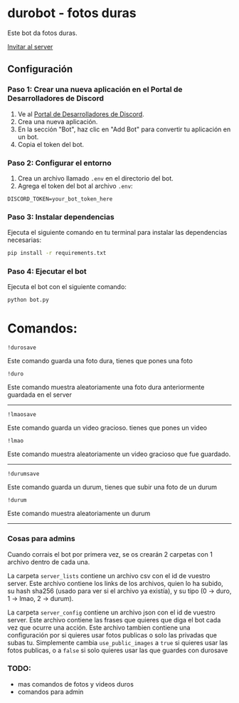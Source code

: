 # durobot - fotos duras

Este bot da fotos duras.

[Invitar al server](https://discord.com/oauth2/authorize?client_id=1177340107649466468&scope=bot&permissions=83968)

## Configuración

### Paso 1: Crear una nueva aplicación en el Portal de Desarrolladores de Discord

1. Ve al [Portal de Desarrolladores de Discord](https://discord.com/developers/applications).
2. Crea una nueva aplicación.
3. En la sección "Bot", haz clic en "Add Bot" para convertir tu aplicación en un bot.
4. Copia el token del bot.

### Paso 2: Configurar el entorno

1. Crea un archivo llamado `.env` en el directorio del bot.
2. Agrega el token del bot al archivo `.env`:

  ```env
  DISCORD_TOKEN=your_bot_token_here
  ```

### Paso 3: Instalar dependencias

Ejecuta el siguiente comando en tu terminal para instalar las dependencias necesarias:

  ```bash
  pip install -r requirements.txt
  ```

### Paso 4: Ejecutar el bot

Ejecuta el bot con el siguiente comando:

```bash
python bot.py
```

# Comandos:

```
!durosave
```

Este comando guarda una foto dura, tienes que pones una foto


```
!duro
```

Este comando muestra aleatoriamente una foto dura anteriormente guardada en el server

--- 

```
!lmaosave
```

Este comando guarda un video gracioso. tienes que pones un video


```
!lmao
```

Este comando muestra aleatoriamente un video gracioso que fue guardado.

---

```
!durumsave
```

Este comando guarda un durum, tienes que subir una foto de un durum


```
!durum
```

Este comando muestra aleatoriamente un durum

---

### Cosas para admins

Cuando corrais el bot por primera vez, se os crearán 2 carpetas con 1 archivo dentro de cada una.

La carpeta `server_lists` contiene un archivo csv con el id de vuestro server. Este archivo contiene los links de los archivos, quien lo ha subido, su hash sha256 (usado para ver si el archivo ya existía), y su tipo (0 -> duro, 1 -> lmao, 2 -> durum).

La carpeta `server_config` contiene un archivo json con el id de vuestro server. Este archivo contiene las frases que quieres que diga el bot cada vez que ocurre una acción. Este archivo tambien contiene una configuración por si quieres usar fotos publicas o solo las privadas que subas tu. Simplemente cambia `use_public_images` a `true` si quieres usar las fotos publicas, o a `false` si solo quieres usar las que guardes con durosave

### TODO:

- mas comandos de fotos y videos duros
- comandos para admin
